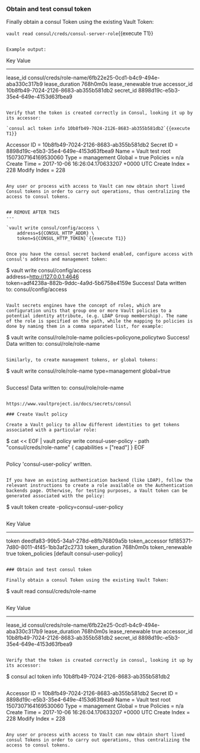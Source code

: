 
### Obtain and test consul token

Finally obtain a consul Token using the existing Vault Token:

`vault read consul/creds/consul-server-role`{{execute T1}}
```

Example output:

```
Key             Value
---             -----
lease_id        consul/creds/role-name/6fb22e25-0cd1-b4c9-494e-aba330c317b9
lease_duration  768h0m0s
lease_renewable true
accessor_id     10b8fb49-7024-2126-8683-ab355b581db2
secret_id       8898d19c-e5b3-35e4-649e-4153d63fbea9
```

Verify that the token is created correctly in Consul, looking it up by its accessor:

`consul acl token info 10b8fb49-7024-2126-8683-ab355b581db2`{{execute T1}}

```
Accessor ID  = 10b8fb49-7024-2126-8683-ab355b581db2
Secret ID    = 8898d19c-e5b3-35e4-649e-4153d63fbea9
Name         = Vault test root 1507307164169530060
Type         = management
Global       = true
Policies     = n/a
Create Time  = 2017-10-06 16:26:04.170633207 +0000 UTC
Create Index = 228
Modify Index = 228
```

Any user or process with access to Vault can now obtain short lived Consul tokens in order to carry out operations, thus centralizing the access to consul tokens.


## REMOVE AFTER THIS
---

`vault write consul/config/access \
    address=${CONSUL_HTTP_ADDR} \
    token=${CONSUL_HTTP_TOKEN}`{{execute T1}}


Once you have the consul secret backend enabled, configure access with consul's address and management token:

```
$ vault write consul/config/access \
    address=http://127.0.0.1:4646 \
    token=adf4238a-882b-9ddc-4a9d-5b6758e4159e
Success! Data written to: consul/config/access
```

Vault secrets engines have the concept of roles, which are configuration units that group one or more Vault policies to a potential identity attribute, (e.g. LDAP Group membership). The name of the role is specified on the path, while the mapping to policies is done by naming them in a comma separated list, for example:

```
$ vault write consul/role/role-name policies=policyone,policytwo
Success! Data written to: consul/role/role-name
```

Similarly, to create management tokens, or global tokens:

```
$ vault write consul/role/role-name type=management global=true
```

```
Success! Data written to: consul/role/role-name
```

https://www.vaultproject.io/docs/secrets/consul 

### Create Vault policy

Create a Vault policy to allow different identities to get tokens associated with a particular role:

```
$ cat << EOF | vault policy write consul-user-policy -
path "consul/creds/role-name" {
  capabilities = ["read"]
}
EOF
```

```
Policy 'consul-user-policy' written.
```

If you have an existing authentication backend (like LDAP), follow the relevant instructions to create a role available on the Authentication backends page. Otherwise, for testing purposes, a Vault token can be generated associated with the policy:

```
$ vault token create -policy=consul-user-policy
```

```
Key             Value
---             -----
token           deedfa83-99b5-34a1-278d-e8fb76809a5b
token_accessor  fd185371-7d80-8011-4f45-1bb3af2c2733
token_duration  768h0m0s
token_renewable true
token_policies  [default consul-user-policy]
```

### Obtain and test consul token

Finally obtain a consul Token using the existing Vault Token:

```
$ vault read consul/creds/role-name
```

```
Key             Value
---             -----
lease_id        consul/creds/role-name/6fb22e25-0cd1-b4c9-494e-aba330c317b9
lease_duration  768h0m0s
lease_renewable true
accessor_id     10b8fb49-7024-2126-8683-ab355b581db2
secret_id       8898d19c-e5b3-35e4-649e-4153d63fbea9
```

Verify that the token is created correctly in consul, looking it up by its accessor:

```
$ consul acl token info 10b8fb49-7024-2126-8683-ab355b581db2
```

```
Accessor ID  = 10b8fb49-7024-2126-8683-ab355b581db2
Secret ID    = 8898d19c-e5b3-35e4-649e-4153d63fbea9
Name         = Vault test root 1507307164169530060
Type         = management
Global       = true
Policies     = n/a
Create Time  = 2017-10-06 16:26:04.170633207 +0000 UTC
Create Index = 228
Modify Index = 228
```

Any user or process with access to Vault can now obtain short lived consul Tokens in order to carry out operations, thus centralizing the access to consul tokens.